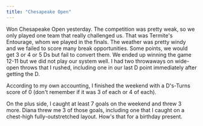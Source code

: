```yaml
---
title: "Chesapeake Open"
---
```


Won Chesapeake Open yesterday. The competition was pretty weak, so we only played one team that really challenged us. That was Termite's Entourage, whom we played in the finals. The weather was pretty windy and we failed to score many break opportunities. Some points, we would get 3 or 4 or 5 Ds but fail to convert them. We ended up winning the game 12-11 but we did not play our system well. I had two throwaways on wide-open throws that I rushed, including one in our last D point immediately after getting the D.

According to my own accounting, I finished the weekend with a D's-Turns score of 0 (don't remember if it was 3 of each or 4 of each).

On the plus side, I caught at least 7 goals on the weekend and threw 3 more. Diana threw me 3 of those goals, including one that I caught on a chest-high fully-outstretched layout. How's that for a birthday present.
